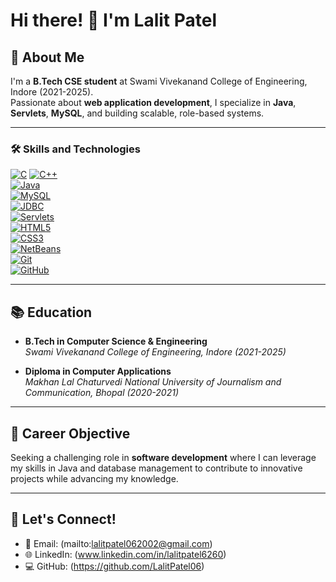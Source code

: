 # Hi there! 👋 I'm Lalit Patel

## 🚀 About Me
I'm a **B.Tech CSE student** at Swami Vivekanand College of Engineering, Indore (2021-2025).  
Passionate about **web application development**, I specialize in **Java**, **Servlets**, **MySQL**, and building scalable, role-based systems.



---

### 🛠️ Skills and Technologies
[![C](https://img.shields.io/badge/C-A8B9CC?logo=c&logoColor=white)](https://en.wikipedia.org/wiki/C_(programming_language))  
[![C++](https://img.shields.io/badge/C++-00599C?logo=cplusplus&logoColor=white)](https://isocpp.org/)  
[![Java](https://img.shields.io/badge/Java-007396?logo=java&logoColor=white)](https://www.java.com/)  
[![MySQL](https://img.shields.io/badge/MySQL-4479A1?logo=mysql&logoColor=white)](https://www.mysql.com/)  
[![JDBC](https://img.shields.io/badge/JDBC-336791?logo=java&logoColor=white)](https://www.oracle.com/java/technologies/jdbc.html)  
[![Servlets](https://img.shields.io/badge/Java%20Servlets-1B6AC6?logo=java&logoColor=white)](https://docs.oracle.com/javaee/7/tutorial/servlets.htm)  
[![HTML5](https://img.shields.io/badge/HTML5-E34F26?logo=html5&logoColor=white)](https://developer.mozilla.org/en-US/docs/Web/HTML)  
[![CSS3](https://img.shields.io/badge/CSS3-1572B6?logo=css3&logoColor=white)](https://developer.mozilla.org/en-US/docs/Web/CSS)  
[![NetBeans](https://img.shields.io/badge/NetBeans-1B6AC6?logo=apache-netbeans-ide&logoColor=white)](https://netbeans.apache.org/)  
[![Git](https://img.shields.io/badge/Git-F05032?logo=git&logoColor=white)](https://git-scm.com/)  
[![GitHub](https://img.shields.io/badge/GitHub-181717?logo=github&logoColor=white)](https://github.com/)  



---

## 📚 Education
- **B.Tech in Computer Science & Engineering**  
  *Swami Vivekanand College of Engineering, Indore (2021-2025)*  

- **Diploma in Computer Applications**  
  *Makhan Lal Chaturvedi National University of Journalism and Communication, Bhopal (2020-2021)*

---

## 🌟 Career Objective
Seeking a challenging role in **software development** where I can leverage my skills in Java and database management to contribute to innovative projects while advancing my knowledge.

---

## 🔗 Let's Connect!
- 📧 Email: (mailto:lalitpatel062002@gmail.com)  
- 🌐 LinkedIn: (www.linkedin.com/in/lalitpatel6260)   
- 💻 GitHub: (https://github.com/LalitPatel06)



